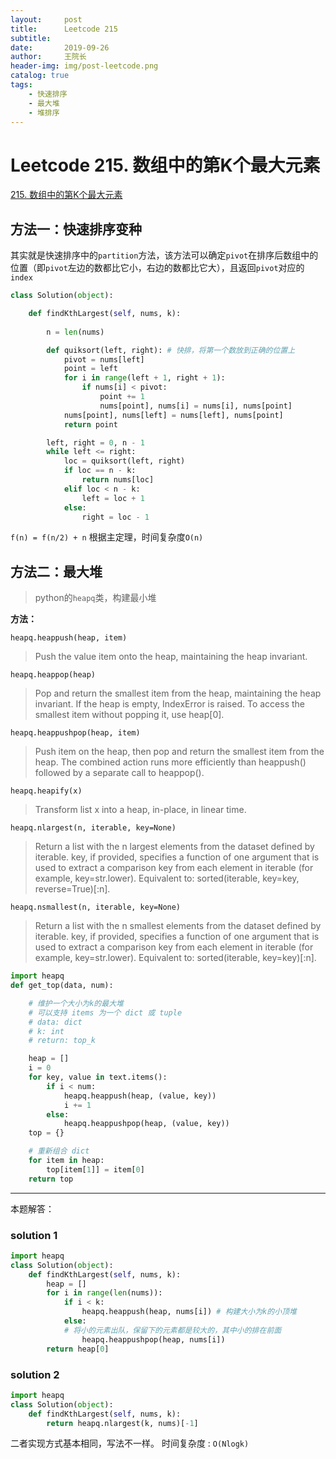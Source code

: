 ```yaml
---
layout:     post
title:      Leetcode 215
subtitle:   
date:       2019-09-26
author:     王院长
header-img: img/post-leetcode.png
catalog: true
tags:
    - 快速排序
    - 最大堆
    - 堆排序
---
```


# Leetcode 215. 数组中的第K个最大元素

[215. 数组中的第K个最大元素](https://leetcode-cn.com/problems/kth-largest-element-in-an-array/)
## 方法一：快速排序变种
其实就是快速排序中的`partition`方法，该方法可以确定`pivot`在排序后数组中的位置（即`pivot`左边的数都比它小，右边的数都比它大），且返回`pivot`对应的`index`

```python
class Solution(object):

    def findKthLargest(self, nums, k):
 
        n = len(nums)

        def quiksort(left, right): # 快排，将第一个数放到正确的位置上
            pivot = nums[left]
            point = left
            for i in range(left + 1, right + 1):
                if nums[i] < pivot:
                    point += 1
                    nums[point], nums[i] = nums[i], nums[point]
            nums[point], nums[left] = nums[left], nums[point]
            return point

        left, right = 0, n - 1
        while left <= right:
            loc = quiksort(left, right)
            if loc == n - k:
                return nums[loc]
            elif loc < n - k:
                left = loc + 1
            else:
                right = loc - 1

```
`f(n) = f(n/2) + n`
根据主定理，时间复杂度`O(n)`

## 方法二：最大堆
> python的`heapq`类，构建最小堆

**方法：**

`heapq.heappush(heap, item)`
> Push the value item onto the heap, maintaining the heap invariant.

`heapq.heappop(heap)`
> Pop and return the smallest item from the heap, maintaining the heap invariant. If the heap is empty, IndexError is raised. To access the smallest item without popping it, use heap[0].

`heapq.heappushpop(heap, item)`
> Push item on the heap, then pop and return the smallest item from the heap. The combined action runs more efficiently than heappush() followed by a separate call to heappop().

`heapq.heapify(x)`
> Transform list x into a heap, in-place, in linear time.

`heapq.nlargest(n, iterable, key=None)`
> Return a list with the n largest elements from the dataset defined by iterable. key, if provided, specifies a function of one argument that is used to extract a comparison key from each element in iterable (for example, key=str.lower). 
> Equivalent to: sorted(iterable, key=key, reverse=True)[:n].

`heapq.nsmallest(n, iterable, key=None)`
> Return a list with the n smallest elements from the dataset defined by iterable. key, if provided, specifies a function of one argument that is used to extract a comparison key from each element in iterable (for example, key=str.lower). 
> Equivalent to: sorted(iterable, key=key)[:n].

```python
import heapq
def get_top(data, num):

    # 维护一个大小为k的最大堆
    # 可以支持 items 为一个 dict 或 tuple
    # data: dict
    # k: int
    # return: top_k

    heap = []
    i = 0
    for key, value in text.items():
        if i < num:
            heapq.heappush(heap, (value, key))
            i += 1
        else:
            heapq.heappushpop(heap, (value, key))
    top = {}

    # 重新组合 dict
    for item in heap:
        top[item[1]] = item[0]
    return top
```
----
本题解答：
### solution 1
```python
import heapq
class Solution(object):
    def findKthLargest(self, nums, k):
        heap = []
        for i in range(len(nums)):
            if i < k:
                heapq.heappush(heap, nums[i]) # 构建大小为k的小顶堆
            else:
            # 将小的元素出队，保留下的元素都是较大的，其中小的排在前面
                heapq.heappushpop(heap, nums[i]) 
        return heap[0]
```

### solution 2
```python
import heapq
class Solution(object):
    def findKthLargest(self, nums, k):
        return heapq.nlargest(k, nums)[-1]
```
二者实现方式基本相同，写法不一样。
时间复杂度 : `O(Nlogk)`
